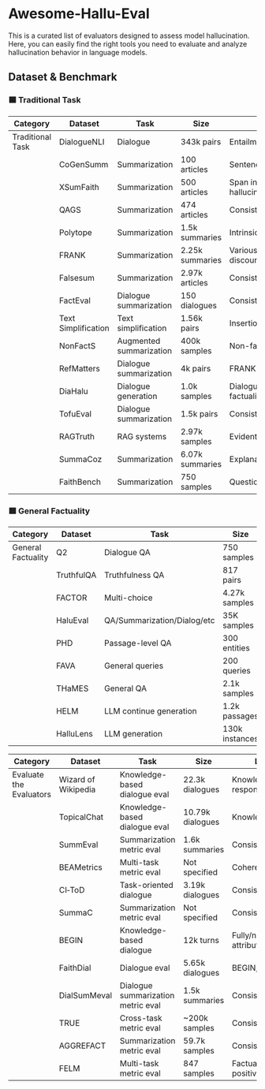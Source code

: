 # Awesome-Hallu-Eval
This is a curated list of evaluators designed to assess model hallucination. Here, you can easily find the right tools you need to evaluate and analyze hallucination behavior in language models.

## Dataset & Benchmark
### 🟦 Traditional Task

| Category         | Dataset             | Task                    | Size            | Label Type                                             | Links                                                                                            |
| ---------------- | ------------------- | ----------------------- | --------------- | ------------------------------------------------------ | ------------------------------------------------------------------------------------------------ |
| Traditional Task | DialogueNLI         | Dialogue                | 343k pairs      | Entailment/contradiction/neutral                       | [GitHub](https://wellecks.com/dialogue_nli/)                                                     |
|                  | CoGenSumm           | Summarization           | 100 articles    | Sentence correct/incorrect                             | [Dataset Link](https://tudatalib.ulb.tu-darmstadt.de/items/9a3612a3-4fba-400f-8b23-bf1e917d894f) |
|                  | XSumFaith           | Summarization           | 500 articles    | Span intrinsic/extrinsic hallucination                 | [GitHub](https://github.com/google-research-datasets/xsum_hallucination_annotations)             |
|                  | QAGS                | Summarization           | 474 articles    | Consistent/inconsistent                                | [GitHub](https://github.com/W4ngatang/qags)                                                      |
|                  | Polytope            | Summarization           | 1.5k summaries  | Intrinsic/extrinsic hallucination                      | [GitHub](https://github.com/hddbang/PolyTope)                                                    |
|                  | FRANK               | Summarization           | 2.25k summaries | Various error types (entity, discourse, grammar, etc.) | [GitHub](https://github.com/artidoro/frank)                                                      |
|                  | Falsesum            | Summarization           | 2.97k articles  | Consistent/inconsistent                                | [GitHub](https://github.com/joshuabambrick/Falsesum)                                             |
|                  | FactEval            | Dialogue summarization  | 150 dialogues   | Consistent/inconsistent                                | [GitHub](https://github.com/BinWang28/FacEval)                                                   |
|                  | Text Simplification | Text simplification     | 1.56k pairs     | Insertion/deletion/substitution                        | [GitHub](https://github.com/AshOlogn/Evaluating-Factuality-in-Text-Simplification)               |
|                  | NonFactS            | Augmented summarization | 400k samples    | Non-factual summaries                                  | [GitHub](https://github.com/ASoleimaniB/NonFactS)                                                |
|                  | RefMatters          | Dialogue summarization  | 4k pairs        | FRANK errors                                           | [GitHub](https://github.com/kite99520/DialSummFactCorr)                                          |
|                  | DiaHalu             | Dialogue generation     | 1.0k samples    | Dialogue-level factuality/faithfulness                 | [GitHub](https://github.com/ECNU-ICALK/DiaHalu)                                                  |
|                  | TofuEval            | Dialogue summarization  | 1.5k pairs      | Consistent/inconsistent                                | [GitHub](https://github.com/amazon-science/tofueval)                                             |
|                  | RAGTruth            | RAG systems             | 2.97k samples   | Evident/subtle conflict/baseless                       | [GitHub](https://github.com/ParticleMedia/RAGTruth)                                              |
|                  | SummaCoz            | Summarization           | 6.07k summaries | Explanation                                            | [HF Dataset](https://huggingface.co/datasets/nkwbtb/SummaCoz)                                    |
|                  | FaithBench          | Summarization           | 750 samples     | Questionable/benign/unwanted                           | [GitHub](https://github.com/vectara/FaithBench)                                                  |


### 🟩 General Factuality
| Category           | Dataset    | Task                        | Size           | Label Type                                               | Links                                                         |
| ------------------ | ---------- | --------------------------- | -------------- | -------------------------------------------------------- | ------------------------------------------------------------- |
| General Factuality | Q2         | Dialogue QA                 | 750 samples    | Consistent/inconsistent                                  | [GitHub](https://github.com/orhonovich/q-squared/tree/main)   |
|                    | TruthfulQA | Truthfulness QA             | 817 pairs      | QA truthfulness                                          | [GitHub](https://github.com/sylinrl/TruthfulQA)               |
|                    | FACTOR     | Multi-choice                | 4.27k samples  | FRANK errors                                             | [GitHub](https://github.com/AI21Labs/factor)                  |
|                    | HaluEval   | QA/Summarization/Dialog/etc | 35K samples    | Hallucinations yes/no                                    | [GitHub](https://github.com/RUCAIBox/HaluEval)                |
|                    | PHD        | Passage-level QA            | 300 entities   | factual/non-factual/unverifiable                         | [GitHub](https://github.com/maybenotime/PHD)                  |
|                    | FAVA       | General queries             | 200 queries    | Entity/relation/contradictory/invented/subjective errors | [Project Page](https://fine-grained-hallucination.github.io/) |
|                    | THaMES     | General QA                  | 2.1k samples   | Correct/hallucinated                                     | [GitHub](https://github.com/holistic-ai/THaMES)               |
|                    | HELM       | LLM continue generation     | 1.2k passages  | Hallucination/non-hallucination                          | [GitHub](https://github.com/oneal2000/MIND/tree/main)         |
|                    | HalluLens  | LLM generation              | 130k instances | Intrinsic/extrinsic/factuality                           | [GitHub](https://github.com/facebookresearch/HalluLens)       |




| Category                | Dataset             | Task                               | Size             | Label Type                               | Links                                                              |
| ----------------------- | ------------------- | ---------------------------------- | ---------------- | ---------------------------------------- | ------------------------------------------------------------------ |
| Evaluate the Evaluators | Wizard of Wikipedia | Knowledge-based dialogue eval      | 22.3k dialogues  | Knowledge selection, response generation | [Project Page](https://parl.ai/projects/wizard_of_wikipedia/)      |
|                         | TopicalChat         | Knowledge-based dialogue eval      | 10.79k dialogues | Knowledge source                         | [GitHub](https://github.com/alexa/Topical-Chat)                    |
|                         | SummEval            | Summarization metric eval          | 1.6k summaries   | Consistent/inconsistent                  | [GitHub](https://github.com/Yale-LILY/SummEval)                    |
|                         | BEAMetrics          | Multi-task metric eval             | Not specified    | Coherence                                | [GitHub](https://github.com/ThomasScialom/BEAMetrics)              |
|                         | CI‑ToD              | Task-oriented dialogue             | 3.19k dialogues  | Consistent/inconsistent                  | [GitHub](https://github.com/yizhen20133868/CI-ToD)                 |
|                         | SummaC              | Summarization metric eval          | Not specified    | Consistent/inconsistent                  | [GitHub](https://github.com/tingofurro/summac)                     |
|                         | BEGIN               | Knowledge-based dialogue           | 12k turns        | Fully/not attributable/generic           | [GitHub](https://github.com/google/BEGIN-dataset)                  |
|                         | FaithDial           | Dialogue eval                      | 5.65k dialogues  | BEGIN, VRM                               | [HF Dataset](https://huggingface.co/datasets/McGill-NLP/FaithDial) |
|                         | DialSumMeval        | Dialogue summarization metric eval | 1.5k summaries   | Consistent/inconsistent                  | [GitHub](https://github.com/kite99520/DialSummEval)                |
|                         | TRUE                | Cross-task metric eval             | \~200k samples   | Consistent/inconsistent                  | [GitHub](https://github.com/google-research/true)                  |
|                         | AGGREFACT           | Summarization metric eval          | 59.7k samples    | Consistent/inconsistent                  | [HF Dataset](https://huggingface.co/datasets/lytang/LLM-AggreFact) |
|                         | FELM                | Multi-task metric eval             | 847 samples      | Factuality positive/negative             | [GitHub](https://github.com/hkust-nlp/felm)                        |











